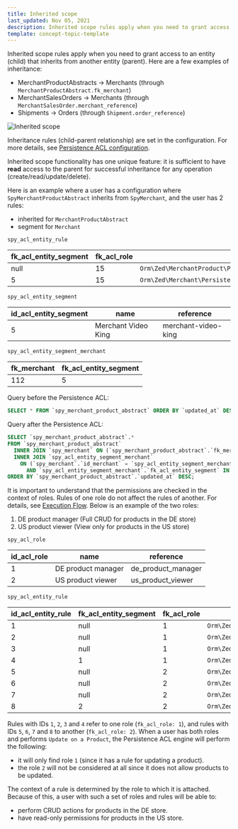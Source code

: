 ```yaml
---
title: Inherited scope
last_updated: Nov 05, 2021
description: Inherited scope rules apply when you need to grant access to an entity (child) that inherits from another entity (parent).
template: concept-topic-template
---
```


Inherited scope rules apply when you need to grant access to an entity (child) that inherits from another entity (parent). Here are a few examples of inheritance:

- MerchantProductAbstracts → Merchants (through `MerchantProductAbstract.fk_merchant`)
- MerchantSalesOrders → Merchants (through `MerchantSalesOrder.merchant_reference`)
- Shipments → Orders (through `Shipment.order_reference`)

![Inherited scope](https://confluence-connect.gliffy.net/embed/image/e473a9ca-2eb7-481d-b0c4-72d2563ec466.png?utm_medium=live&utm_source=custom)

Inheritance rules (child-parent relationship) are set in the configuration. For more details, see [Persistence ACL configuration](/docs/marketplace/dev/feature-walkthroughs/{{page.version}}/persistence-acl-feature-walkthrough/persistence-acl-feature-configuration.html).

Inherited scope functionality has one unique feature: it is sufficient to have **read** access to the parent for successful inheritance for any operation (create/read/update/delete).

Here is an example where a user has a configuration where `SpyMerchantProductAbstract` inherits from `SpyMerchant`, and the user has 2 rules:

- inherited for `MerchantProductAbstract`
- segment for `Merchant`

`spy_acl_entity_rule`

| fk_acl_entity_segment | fk_acl_role | entity | permission_mask | scope |
|-----|-----|-----|-----|-----|
| null | 15 | `Orm\Zed\MerchantProduct\Persistence\SpyMerchantProductAbstract` | `AclEntityConstants::OPERATION_MASK_READ` | `AclEntityConstants::SCOPE_INHERITED` |
| 5 | 15 | `Orm\Zed\Merchant\Persistence\SpyMerchant` | 1 | 1 |

`spy_acl_entity_segment`

| id_acl_entity_segment | name | reference |
|-----|-----|-----|
| 5 | Merchant Video King | merchant-video-king |

`spy_acl_entity_segment_merchant`

| fk_merchant | fk_acl_entity_segment |
|-----|-----|
| 112 | 5 |

Query before the Persistence ACL:
```sql
SELECT * FROM `spy_merchant_product_abstract` ORDER BY `updated_at` DESC;
```

Query after the Persistence ACL:
```sql
SELECT `spy_merchant_product_abstract`.*
FROM `spy_merchant_product_abstract`
  INNER JOIN `spy_merchant` ON (`spy_merchant_product_abstract`.`fk_merchant` = `spy_merchant`.`id_merchant`)
  INNER JOIN `spy_acl_entity_segment_merchant`
    ON (`spy_merchant`.`id_merchant` = `spy_acl_entity_segment_merchant`.`fk_merchant`
      AND `spy_acl_entity_segment_merchant`.`fk_acl_entity_segment` IN (5))
ORDER BY `spy_merchant_product_abstract`.`updated_at` DESC;
```

It is important to understand that the permissions are checked in the context of roles. Rules of one role do not affect the rules of another. For details, see [Execution Flow](/docs/marketplace/dev/feature-walkthroughs/{{page.version}}/persistence-acl-feature-walkthrough/execution-flow.html). Below is an example of the two roles:

1. DE product manager (Full CRUD for products in the DE store)
2. US product viewer (View only for products in the US store)

`spy_acl_role`

| id_acl_role | name | reference |
|-----|-----|-----|
| 1 | DE product manager | de_product_manager |
| 2 | US product viewer | us_product_viewer  |

`spy_acl_entity_rule`

| id_acl_entity_rule | fk_acl_entity_segment | fk_acl_role | entity | permission_mask | scope |
|-----|-----|-----|-----|-----|-----|
| 1 | null | 1 | `Orm\Zed\Product\Persistence\SpyProduct` | 15 | 2 |
| 2 | null | 1 | `Orm\Zed\Product\Persistence\SpyProductAbstract` | 15 | 2 |
| 3 | null | 1 | `Orm\Zed\Product\Persistence\SpyProductAbstractStore` | 15 | 2 |
| 4 | 1 | 1 | `Orm\Zed\Store\Persistence\SpyStore` | 1  | 1 |
| 5 | null | 2 | `Orm\Zed\Product\Persistence\SpyProduct` | 1  | 2 |
| 6 | null | 2 | `Orm\Zed\Product\Persistence\SpyProductAbstract` | 1  | 2 |
| 7 | null | 2 | `Orm\Zed\Product\Persistence\SpyProductAbstractStore` | 1  | 2 |
| 8 | 2 | 2 | `Orm\Zed\Store\Persistence\SpyStore` | 1  | 1 |

Rules with IDs `1`, `2`, `3` and `4` refer to one role (`fk_acl_role: 1`), and rules with IDs `5`, `6`, `7` and `8` to another (`fk_acl_role: 2`). When a user has both roles and performs `Update on a Product`, the Persistence ACL engine will perform the following:
- it will only find role `1` (since it has a rule for updating a product).
- the role `2` will not be considered at all since it does not allow products to be updated.

The context of a rule is determined by the role to which it is attached. Because of this, a user with such a set of roles and rules will be able to:

- perform CRUD actions for products in the DE store.
- have read-only permissions for products in the US store.
